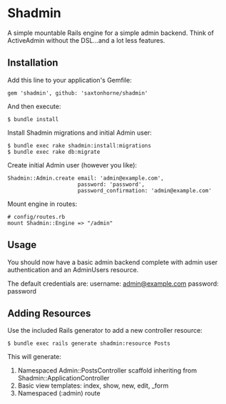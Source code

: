# Shadmin

A simple mountable Rails engine for a simple admin backend. Think of ActiveAdmin without the DSL...and a lot less features.

## Installation

Add this line to your application's Gemfile:

	gem 'shadmin', github: 'saxtonhorne/shadmin'

And then execute:

	$ bundle install

Install Shadmin migrations and initial Admin user:

	$ bundle exec rake shadmin:install:migrations
	$ bundle exec rake db:migrate

Create initial Admin user (however you like):

	Shadmin::Admin.create email: 'admin@example.com', 
	                      password: 'password', 
	                      password_confirmation: 'admin@example.com'

Mount engine in routes:

	# config/routes.rb
	mount Shadmin::Engine => "/admin"	

## Usage

You should now have a basic admin backend complete with admin user authentication and an AdminUsers resource.

The default credentials are:
username: admin@example.com
password: password

## Adding Resources

Use the included Rails generator to add a new controller resource:

	$ bundle exec rails generate shadmin:resource Posts

This will generate: 
1. Namespaced Admin::PostsController scaffold inheriting from Shadmin::ApplicationController
2. Basic view templates: index, show, new, edit, _form
3. Namespaced (:admin) route

